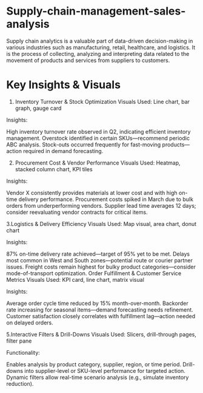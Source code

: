 # Supply-chain-management-sales-analysis

Supply chain analytics is a valuable part of data-driven decision-making in various industries such as manufacturing, retail, healthcare, and logistics. It is the process of collecting, analyzing and interpreting data related to the movement of products and services from suppliers to customers.

# Key Insights & Visuals

1. Inventory Turnover & Stock Optimization
Visuals Used: Line chart, bar graph, gauge card

Insights:

High inventory turnover rate observed in Q2, indicating efficient inventory management.
Overstock identified in certain SKUs—recommend periodic ABC analysis.
Stock-outs occurred frequently for fast-moving products—action required in demand forecasting.

2. Procurement Cost & Vendor Performance
Visuals Used: Heatmap, stacked column chart, KPI tiles

Insights:

Vendor X consistently provides materials at lower cost and with high on-time delivery performance.
Procurement costs spiked in March due to bulk orders from underperforming vendors.
Supplier lead time averages 12 days; consider reevaluating vendor contracts for critical items.

3.Logistics & Delivery Efficiency
Visuals Used: Map visual, area chart, donut chart

Insights:

87% on-time delivery rate achieved—target of 95% yet to be met.
Delays most common in West and South zones—potential route or courier partner issues.
Freight costs remain highest for bulky product categories—consider mode-of-transport optimization.
Order Fulfillment & Customer Service Metrics
Visuals Used: KPI card, line chart, matrix visual

Insights:

Average order cycle time reduced by 15% month-over-month.
Backorder rate increasing for seasonal items—demand forecasting needs refinement.
Customer satisfaction closely correlates with fulfillment lag—action needed on delayed orders.

5.Interactive Filters & Drill-Downs
Visuals Used: Slicers, drill-through pages, filter pane

Functionality:

Enables analysis by product category, supplier, region, or time period.
Drill-downs into supplier-level or SKU-level performance for targeted action.
Dynamic filters allow real-time scenario analysis (e.g., simulate inventory reduction).

